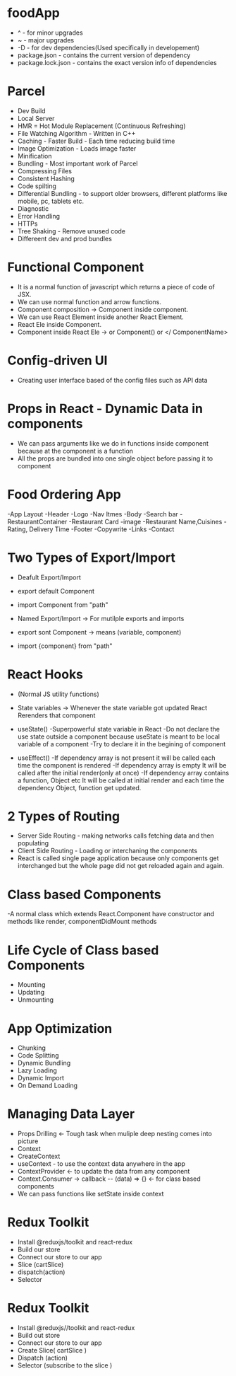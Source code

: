 # foodApp

- ^ - for minor upgrades
- ~ - major upgrades
- -D - for dev dependencies(Used specifically in developement)
- package.json - contains the current version of dependency
- package.lock.json - contains the exact version info of dependencies

# Parcel

- Dev Build
- Local Server
- HMR = Hot Module Replacement (Continuous Refreshing)
- File Watching Algorithm - Written in C++
- Caching - Faster Build - Each time reducing build time
- Image Optimization - Loads image faster
- Minification
- Bundling - Most important work of Parcel
- Compressing Files
- Consistent Hashing
- Code spilting
- Differential Bundling - to support older browsers, different platforms like mobile, pc, tablets etc.
- Diagnostic
- Error Handling
- HTTPs
- Tree Shaking - Remove unused code
- Differeent dev and prod bundles

# Functional Component

- It is a normal function of javascript which returns a piece of code of JSX.
- We can use normal function and arrow functions.
- Component composition -> Component inside component.
- We can use React Element inside another React Element.
- React Ele inside Component.
- Component inside React Ele -> or Component() or </ ComponentName>

# Config-driven UI

- Creating user interface based of the config files such as API data

# Props in React - Dynamic Data in components

- We can pass arguments like we do in functions inside component because at the component is a function
- All the props are bundled into one single object before passing it to component

# Food Ordering App

-App Layout
-Header
-Logo
-Nav Itmes
-Body
-Search bar
-RestaurantContainer
-Restaurant Card
-image
-Restaurant Name,Cuisines
-Rating, Delivery Time
-Footer
-Copywrite
-Links
-Contact

# Two Types of Export/Import

- Deafult Export/Import

- export default Component
- import Component from "path"
- Named Export/Import -> For mutilple exports and imports

- export sont Component -> means (variable, component)
- import {component} from "path"

# React Hooks

- (Normal JS utility functions)

- State variables -> Whenever the state variable got updated React Rerenders that component

- useState()
  -Superpowerful state variable in React
  -Do not declare the use state outside a component because useState is meant to be local variable of a component
  -Try to declare it in the begining of component

- useEffect()
  -If dependency array is not present it will be called each time the component is rendered
  -If dependency array is empty It will be called after the initial render(only at once)
  -If dependency array contains a function, Object etc It will be called at initial render and each time the dependency Object, function get updated.

# 2 Types of Routing

- Server Side Routing - making networks calls fetching data and then populating
- Client Side Routing - Loading or interchaning the components
- React is called single page application because only components get interchanged but the whole page did not get reloaded again and again.

# Class based Components

-A normal class which extends React.Component have constructor and methods like render, componentDidMount methods

# Life Cycle of Class based Components

- Mounting
- Updating
- Unmounting

# App Optimization

- Chunking
- Code Splitting
- Dynamic Bundling
- Lazy Loading
- Dynamic Import
- On Demand Loading

# Managing Data Layer

- Props Drilling <- Tough task when muliple deep nesting comes into picture
- Context
- CreateContext
- useContext - to use the context data anywhere in the app
- ContextProvider <- to update the data from any component
- Context.Consumer -> callback -- (data) => {} <- for class based components
- We can pass functions like setState inside context

# Redux Toolkit

- Install @reduxjs/toolkit and react-redux
- Build our store
- Connect our store to our app
- Slice (cartSlice)
- dispatch(action)
- Selector

# Redux Toolkit

- Install @reduxjs//toolkit and react-redux
- Build out store
- Connect our store to our app
- Create Slice( cartSlice )
- Dispatch (action)
- Selector (subscribe to the slice )
